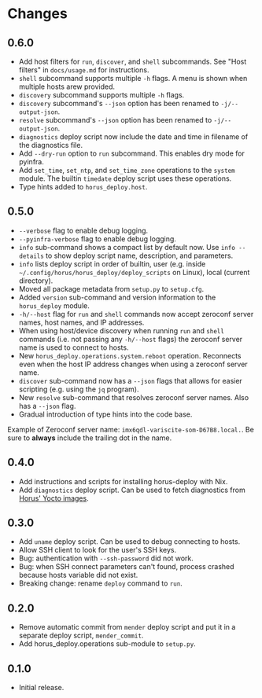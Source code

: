 # Changes

## 0.6.0

- Add host filters for `run`, `discover`, and `shell` subcommands.
  See "Host filters" in `docs/usage.md` for instructions.
- `shell` subcommand supports multiple `-h` flags. A menu is shown when
  multiple hosts arew provided.
- `discovery` subcommand supports multiple `-h` flags.
- `discovery` subcommand's `--json` option has been renamed to
  `-j/--output-json`.
- `resolve` subcommand's `--json` option has been renamed to
  `-j/--output-json`.
- `diagnostics` deploy script now include the date and time in filename
  of the diagnostics file.
- Add `--dry-run` option to `run` subcommand. This enables dry mode for
  pyinfra.
- Add `set_time`, `set_ntp`, and `set_time_zone` operations to the
  `system` module. The builtin `timedate` deploy script uses these
  operations.
- Type hints added to `horus_deploy.host`.


## 0.5.0

- `--verbose` flag to enable debug logging.
- `--pyinfra-verbose` flag to enable debug logging.
- `info` sub-command shows a compact list by default now. Use
  `info --details` to show deploy script name, description, and
  parameters.
- `info` lists deploy script in order of builtin, user (e.g. inside
  `~/.config/horus/horus_deploy/deploy_scripts` on Linux),
  local (current directory).
- Moved all package metadata from `setup.py` to `setup.cfg`.
- Added `version` sub-command and version information to the `horus_deploy`
  module.
- `-h/--host` flag for `run` and `shell` commands now accept
  zeroconf server names, host names, and IP addresses.
- When using host/device discovery when running `run` and `shell`
  commands (i.e. not passing any `-h/--host` flags) the zeroconf server
  name is used to connect to hosts.
- New `horus_deploy.operations.system.reboot` operation. Reconnects even
  when the host IP address changes when using a zeroconf server name.
- `discover` sub-command now has a `--json` flags that allows for easier
  scripting (e.g. using the `jq` program).
- New `resolve` sub-command that resolves zeroconf server names. Also has
  a `--json` flag.
- Gradual introduction of type hints into the code base.

Example of Zeroconf server name: `imx6qdl-variscite-som-D67B8.local.`.
Be sure to **always** include the trailing dot in the name.


## 0.4.0

- Add instructions and scripts for installing horus-deploy with Nix.
- Add `diagnostics` deploy script. Can be used to fetch diagnostics
  from [Horus' Yocto images][horus-yocto-images].

[horus-yocto-images]: https://embed.horus.nu/


## 0.3.0

- Add `uname` deploy script. Can be used to debug connecting to hosts.
- Allow SSH client to look for the user's SSH keys.
- Bug: authentication with `--ssh-password` did not work.
- Bug: when SSH connect parameters can't found, process crashed because
  hosts variable did not exist.
- Breaking change: rename `deploy` command to `run`.


## 0.2.0

- Remove automatic commit from `mender` deploy script and put it in a
  separate deploy script, `mender_commit`.
- Add horus_deploy.operations sub-module to `setup.py`.


## 0.1.0

- Initial release.
